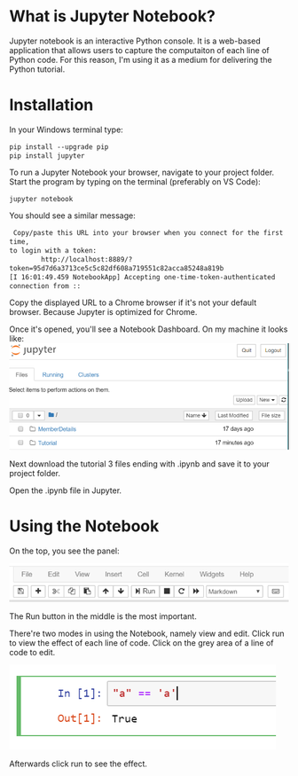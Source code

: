 # What is Jupyter Notebook?
Jupyter notebook is an interactive Python console. It is a web-based application that allows users to capture the computaiton of each line of Python code. For this reason, I'm using it as a medium for delivering the Python tutorial.

# Installation
In your Windows terminal type:
```
pip install --upgrade pip
pip install jupyter
```
To run a Jupyter Notebook your browser, navigate to your project folder. Start the program by typing on the terminal (preferably on VS Code):
```
jupyter notebook
```
You should see a similar message:
```
 Copy/paste this URL into your browser when you connect for the first time,
to login with a token:
        http://localhost:8889/?token=95d7d6a3713ce5c5c82df608a719551c82acca85248a819b
[I 16:01:49.459 NotebookApp] Accepting one-time-token-authenticated connection from ::
```
Copy the displayed URL to a Chrome browser if it's not your default browser. Because Jupyter is optimized for Chrome.

Once it's opened, you'll see a Notebook Dashboard. On my machine it looks like:
![Jupyter Notebook](Pictures/03_Jupyter.PNG)

Next download the tutorial 3 files ending with .ipynb and save it to your project folder.

Open the .ipynb file in Jupyter.

# Using the Notebook
On the top, you see the panel:

![panel](Pictures/03_Jupyter_panel.PNG)

The Run button in the middle is the most important.

There're two modes in using the Notebook, namely view and edit. Click run to view the effect of each line of code. Click on the grey area of a line of code to edit.

![edit](Pictures/03_Jupyter_edit.PNG)

Afterwards click run to see the effect.